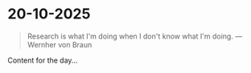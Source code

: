 # 20-10-2025

> Research is what I'm doing when I don't know what I'm doing. — Wernher von Braun

Content for the day...
